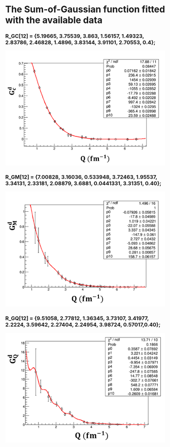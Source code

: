 # The Sum-of-Gaussian function fitted with the available data




### R_GC[12] = {5.19665, 3.75539, 3.863, 1.56157, 1.49323, 2.83786, 2.46828, 1.4896, 3.83144, 3.91101, 2.70553, 0.4};
![Image](https://github.com/TooLate0800/Deuteron_radius_fitting/blob/master/SOG_fitting/SOG_fit/GC_SOG.png)


### R_GM[12] = {7.00828, 3.16036, 0.533948, 3.72463, 1.95537, 3.34131, 2.33181, 2.08879, 3.6881, 0.0441331, 3.31351, 0.40};   
![Image](https://github.com/TooLate0800/Deuteron_radius_fitting/blob/master/SOG_fitting/SOG_fit/GM_SOG.png)

### R_GQ[12] = {9.51058, 2.77812, 1.36345, 3.73107, 3.41977, 2.2224, 3.59642, 2.27404, 2.24954, 3.98724, 0.57017,0.40};
![Image](https://github.com/TooLate0800/Deuteron_radius_fitting/blob/master/SOG_fitting/SOG_fit/GQ_SOG.png)

